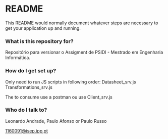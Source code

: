 # README #

This README would normally document whatever steps are necessary to get your application up and running.

### What is this repository for? ###

Repositório para versionar o Assigment de PSIDI - Mestrado em Engenharia Informática.

### How do I get set up? ###

Only need to run JS scripts in following order:
Datasheet_srv.js
Transformations_srv.js

The to consume use a postman ou use Client_srv.js

### Who do I talk to? ###

Leonardo Andrade, 
Paulo Afonso or
Paulo Russo

1160091@isep.ipp.pt